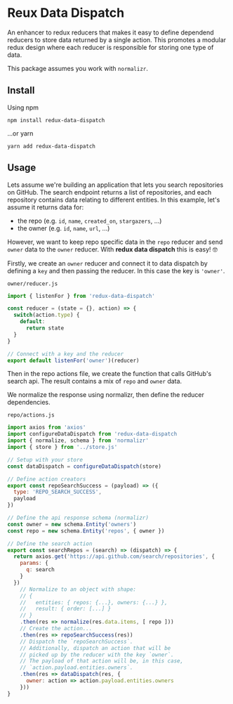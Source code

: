 # Reux Data Dispatch

An enhancer to redux reducers that makes it easy to define dependend reducers to store data returned by a single action. This promotes a modular redux design where each reducer is responsible for storing one type of data.

This package assumes you work with `normalizr`.

## Install

Using npm
```
npm install redux-data-dispatch
```

...or yarn
```
yarn add redux-data-dispatch
```

## Usage

Lets assume we're building an application that lets you search repositories on GitHub.
The search endpoint returns a list of repositories, and each repository contains
data relating to different entities. In this example, let's assume it returns data for:

 - the repo (e.g. `id`, `name`, `created_on`, `stargazers`, ...)
 - the owner (e.g. `id`, `name`, `url`, ...)

However, we want to keep repo specific data in the `repo` reducer and send
`owner` data to the `owner` reducer.
With **redux data dispatch** this is easy! 🤓

Firstly, we create an `owner` reducer and connect it to data dispatch by defining
a `key` and then passing the reducer. In this case the key is `'owner'`.

`owner/reducer.js`

```js
import { listenFor } from 'redux-data-dispatch'

const reducer = (state = {}, action) => {
  switch(action.type) {
    default:
      return state
  }
}

// Connect with a key and the reducer
export default listenFor('owner')(reducer)
```

Then in the repo actions file, we create the function that calls GitHub's search api.
The result contains a mix of `repo` and `owner` data.

We normalize the response using normalizr, then define the reducer dependencies.

`repo/actions.js`

```js
import axios from 'axios'
import configureDataDispatch from 'redux-data-dispatch
import { normalize, schema } from 'normalizr'
import { store } from '../store.js'

// Setup with your store
const dataDispatch = configureDataDispatch(store)

// Define action creators
export const repoSearchSuccess = (payload) => ({
  type: 'REPO_SEARCH_SUCCESS',
  payload
})

// Define the api response schema (normalizr)
const owner = new schema.Entity('owners')
const repo = new schema.Entity('repos', { owner })

// Define the search action
export const searchRepos = (search) => (dispatch) => {
  return axios.get('https://api.github.com/search/repositories', {
    params: {
      q: search
    }
  })
    // Normalize to an object with shape:
    // {
    //   entities: { repos: {...}, owners: {...} },
    //   result: { order: [...] }
    // }
    .then(res => normalize(res.data.items, [ repo ]))
    // Create the action...
    .then(res => repoSearchSuccess(res))
    // Dispatch the `repoSearchSuccess`.
    // Additionally, dispatch an action that will be
    // picked up by the reducer with the key `owner`.
    // The payload of that action will be, in this case,
    // `action.payload.entities.owners`.
    .then(res => dataDispatch(res, {
      owner: action => action.payload.entities.owners
    }))
}
```
